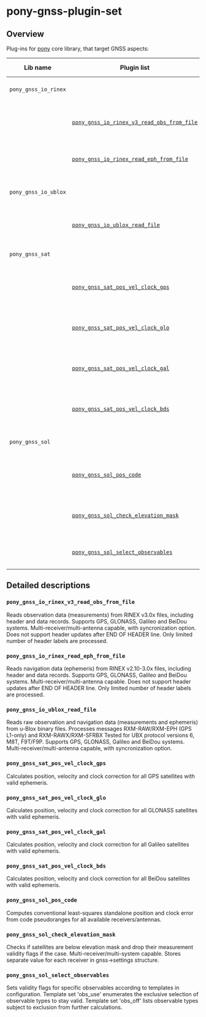 # pony-gnss-plugin-set

## Overview

Plug-ins for [pony](https://github.com/p-o-n-y/pony) core library, that target GNSS aspects:

| Lib name              | Plugin list                                                                             | Short description |
| -------------------   | ----------------------------------------------------------------------                  | ----------------- |
| `pony_gnss_io_rinex`  |                                                                                         | GNSS input/output of RINEX data: |
|                       | [`pony_gnss_io_rinex_v3_read_obs_from_file`](#pony_gnss_io_rinex_v3_read_obs_from_file) | observation data (measurements) from RINEX v3.0x files |
|                       | [`pony_gnss_io_rinex_read_eph_from_file`   ](#pony_gnss_io_rinex_read_eph_from_file)    | navigation data (ephemeris) from RINEX v2.10-3.0x files |
| `pony_gnss_io_ublox`  |                                                                                         | GNSS input/output for u-Blox receiver data: |
|                       | [`pony_gnss_io_ublox_read_file`            ](#pony_gnss_io_ublox_read_file)             | observation and navigation data from u-Blox binary files |
| `pony_gnss_sat`       |                                                                                         | GNSS satellite-related calculations: |
|                       | [`pony_gnss_sat_pos_vel_clock_gps`         ](#pony_gnss_sat_pos_vel_clock_gps)          | position, velocity and clock correction for GPS     satellites |
|                       | [`pony_gnss_sat_pos_vel_clock_glo`         ](#pony_gnss_sat_pos_vel_clock_glo)          | position, velocity and clock correction for GLONASS satellites |
|                       | [`pony_gnss_sat_pos_vel_clock_gal`         ](#pony_gnss_sat_pos_vel_clock_gal)          | position, velocity and clock correction for Galileo satellites |
|                       | [`pony_gnss_sat_pos_vel_clock_bds`         ](#pony_gnss_sat_pos_vel_clock_bds)          | position, velocity and clock correction for BeiDou  satellites |
| `pony_gnss_sol`       |                                                                                         | GNSS navigation solutions: |
|                       | [`pony_gnss_sol_pos_code`                  ](#pony_gnss_sol_pos_code)                   | standalone position and clock error from code pseudoranges |
|                       | [`pony_gnss_sol_check_elevation_mask`      ](#pony_gnss_sol_check_elevation_mask)       | drop measurement validity for satellites below elevation mask |
|                       | [`pony_gnss_sol_select_observables`        ](#pony_gnss_sol_select_observables)         | selects specific observables according to templates |


## Detailed descriptions

### `pony_gnss_io_rinex_v3_read_obs_from_file`

Reads observation data (measurements) from RINEX v3.0x files, including header and data records.
Supports GPS, GLONASS, Galileo and BeiDou systems.
Multi-receiver/multi-antenna capable, with syncronization option.
Does not support header updates after END OF HEADER line.
Only limited number of header labels are processed. 

### `pony_gnss_io_rinex_read_eph_from_file`

Reads navigation data (ephemeris) from RINEX v2.10-3.0x files, including header and data records.
Supports GPS, GLONASS, Galileo and BeiDou systems.
Multi-receiver/multi-antenna capable.
Does not support header updates after END OF HEADER line.
Only limited number of header labels are processed.


### `pony_gnss_io_ublox_read_file`

Reads raw observation and navigation data (measurements and ephemeris) from u-Blox binary files.
Processes messages RXM-RAW/RXM-EPH (GPS L1-only) and RXM-RAWX/RXM-SFRBX
Tested for UBX protocol versions 6, M8T, F9T/F9P.
Supports GPS, GLONASS, Galileo and BeiDou systems.
Multi-receiver/multi-antenna capable, with syncronization option.


### `pony_gnss_sat_pos_vel_clock_gps`

Calculates position, velocity and clock correction for all GPS satellites with valid ephemeris.

### `pony_gnss_sat_pos_vel_clock_glo`

Calculates position, velocity and clock correction for all GLONASS satellites with valid ephemeris.

### `pony_gnss_sat_pos_vel_clock_gal`

Calculates position, velocity and clock correction for all Galileo satellites with valid ephemeris.

### `pony_gnss_sat_pos_vel_clock_bds`

Calculates position, velocity and clock correction for all BeiDou satellites with valid ephemeris.


### `pony_gnss_sol_pos_code`

Computes conventional least-squares standalone position and clock error from code pseudoranges 
for all available receivers/antennas.

### `pony_gnss_sol_check_elevation_mask`

Checks if satellites are below elevation mask and drop their measurement validity flags if the case.
Multi-receiver/multi-system capable. Stores separate value for each receiver in gnss->settings structure.

### `pony_gnss_sol_select_observables`

Sets validity flags for specific observables according to templates in configuration.
Template set 'obs_use' enumerates the exclusive selection of observable types to stay valid.
Template set 'obs_off' lists observable types subject to exclusion from further calculations.
